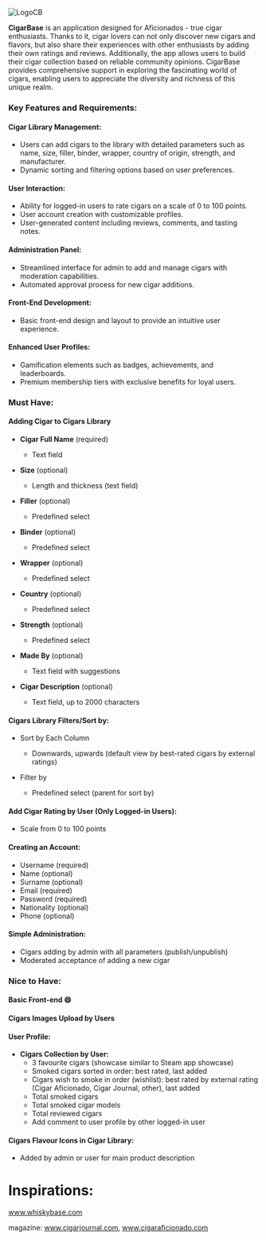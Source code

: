 ![LogoCB](https://github.com/pregula/cigarbase/assets/34336366/fa39ce95-6e53-4f80-ae61-2d20435fe0b2)

**CigarBase** is an application designed for Aficionados - true cigar enthusiasts. Thanks to it, cigar lovers can not only discover new cigars and flavors, but also share their experiences with other enthusiasts by adding their own ratings and reviews. Additionally, the app allows users to build their cigar collection based on reliable community opinions. CigarBase provides comprehensive support in exploring the fascinating world of cigars, enabling users to appreciate the diversity and richness of this unique realm.

### Key Features and Requirements:

#### Cigar Library Management:
- Users can add cigars to the library with detailed parameters such as name, size, filler, binder, wrapper, country of origin, strength, and manufacturer.
- Dynamic sorting and filtering options based on user preferences.

#### User Interaction:
- Ability for logged-in users to rate cigars on a scale of 0 to 100 points.
- User account creation with customizable profiles.
- User-generated content including reviews, comments, and tasting notes.

#### Administration Panel:
- Streamlined interface for admin to add and manage cigars with moderation capabilities.
- Automated approval process for new cigar additions.

#### Front-End Development:
- Basic front-end design and layout to provide an intuitive user experience.

#### Enhanced User Profiles:
- Gamification elements such as badges, achievements, and leaderboards.
- Premium membership tiers with exclusive benefits for loyal users.

### Must Have:

#### Adding Cigar to Cigars Library
- **Cigar Full Name** (required)
  - Text field

- **Size** (optional)
  - Length and thickness (text field)

- **Filler** (optional)
  - Predefined select

- **Binder** (optional)
  - Predefined select

- **Wrapper** (optional)
  - Predefined select

- **Country** (optional)
  - Predefined select

- **Strength** (optional)
  - Predefined select

- **Made By** (optional)
  - Text field with suggestions

- **Cigar Description** (optional)
  - Text field, up to 2000 characters

#### Cigars Library Filters/Sort by:
- Sort by Each Column
  - Downwards, upwards (default view by best-rated cigars by external ratings)

- Filter by
  - Predefined select (parent for sort by)

#### Add Cigar Rating by User (Only Logged-in Users):
- Scale from 0 to 100 points

#### Creating an Account:
- Username (required)
- Name (optional)
- Surname (optional)
- Email (required)
- Password (required)
- Nationality (optional)
- Phone (optional)

#### Simple Administration:
- Cigars adding by admin with all parameters (publish/unpublish)
- Moderated acceptance of adding a new cigar

### Nice to Have:

#### Basic Front-end 😄

#### Cigars Images Upload by Users

#### User Profile:
- **Cigars Collection by User:**
  - 3 favourite cigars (showcase similar to Steam app showcase)
  - Smoked cigars sorted in order: best rated, last added
  - Cigars wish to smoke in order (wishlist): best rated by external rating (Cigar Aficionado, Cigar Journal, other), last added
  - Total smoked cigars
  - Total smoked cigar models
  - Total reviewed cigars
  - Add comment to user profile by other logged-in user

#### Cigars Flavour Icons in Cigar Library:
- Added by admin or user for main product description



# Inspirations:
www.whiskybase.com

magazine: www.cigarjournal.com, www.cigaraficionado.com
